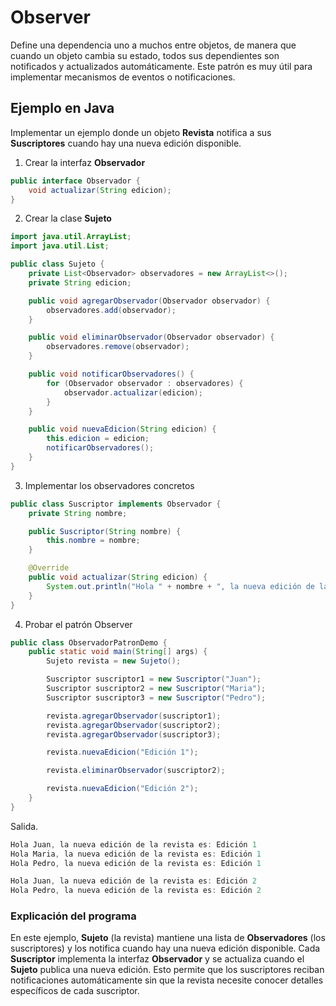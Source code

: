 # Observer
Define una dependencia uno a muchos entre objetos, de manera que cuando un objeto cambia su estado, todos sus dependientes son notificados y actualizados automáticamente.
Este patrón es muy útil para implementar mecanismos de eventos o notificaciones.
## Ejemplo en Java
Implementar un ejemplo donde un objeto **Revista** notifica a sus **Suscriptores** cuando hay una nueva edición disponible.
1. Crear la interfaz **Observador**
```java
public interface Observador {
    void actualizar(String edicion);
}
```
2. Crear la clase **Sujeto**
```java
import java.util.ArrayList;
import java.util.List;

public class Sujeto {
    private List<Observador> observadores = new ArrayList<>();
    private String edicion;

    public void agregarObservador(Observador observador) {
        observadores.add(observador);
    }

    public void eliminarObservador(Observador observador) {
        observadores.remove(observador);
    }

    public void notificarObservadores() {
        for (Observador observador : observadores) {
            observador.actualizar(edicion);
        }
    }

    public void nuevaEdicion(String edicion) {
        this.edicion = edicion;
        notificarObservadores();
    }
}
```
3. Implementar los observadores concretos
```java
public class Suscriptor implements Observador {
    private String nombre;

    public Suscriptor(String nombre) {
        this.nombre = nombre;
    }

    @Override
    public void actualizar(String edicion) {
        System.out.println("Hola " + nombre + ", la nueva edición de la revista es: " + edicion);
    }
}
```
4. Probar el patrón Observer
```java
public class ObservadorPatronDemo {
    public static void main(String[] args) {
        Sujeto revista = new Sujeto();

        Suscriptor suscriptor1 = new Suscriptor("Juan");
        Suscriptor suscriptor2 = new Suscriptor("Maria");
        Suscriptor suscriptor3 = new Suscriptor("Pedro");

        revista.agregarObservador(suscriptor1);
        revista.agregarObservador(suscriptor2);
        revista.agregarObservador(suscriptor3);

        revista.nuevaEdicion("Edición 1");

        revista.eliminarObservador(suscriptor2);

        revista.nuevaEdicion("Edición 2");
    }
}
```
Salida.
```java
Hola Juan, la nueva edición de la revista es: Edición 1
Hola Maria, la nueva edición de la revista es: Edición 1
Hola Pedro, la nueva edición de la revista es: Edición 1

Hola Juan, la nueva edición de la revista es: Edición 2
Hola Pedro, la nueva edición de la revista es: Edición 2
```
### Explicación del programa
En este ejemplo, **Sujeto** (la revista) mantiene una lista de **Observadores** (los suscriptores) y los notifica cuando hay una nueva edición disponible.
Cada **Suscriptor** implementa la interfaz **Observador** y se actualiza cuando el **Sujeto** publica una nueva edición. Esto permite que los suscriptores 
reciban notificaciones automáticamente sin que la revista necesite conocer detalles específicos de cada suscriptor.
